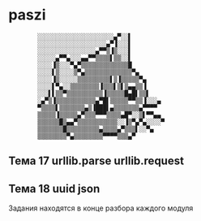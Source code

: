 # paszi

            ░░░░░░░░░░░░░░░░░░░░░▄▀░░▌
            ░░░░░░░░░░░░░░░░░░░▄▀▐░░░▌
            ░░░░░░░░░░░░░░░░▄▀▀▒▐▒░░░▌
            ░░░░░▄▀▀▄░░░▄▄▀▀▒▒▒▒▌▒▒░░▌
            ░░░░▐▒░░░▀▄▀▒▒▒▒▒▒▒▒▒▒▒▒▒█
            ░░░░▌▒░░░░▒▀▄▒▒▒▒▒▒▒▒▒▒▒▒▒▀▄
            ░░░░▐▒░░░░░▒▒▒▒▒▒▒▒▒▌▒▐▒▒▒▒▒▀▄
            ░░░░▌▀▄░░▒▒▒▒▒▒▒▒▐▒▒▒▌▒▌▒▄▄▒▒▐
            ░░░▌▌▒▒▀▒▒▒▒▒▒▒▒▒▒▐▒▒▒▒▒█▄█▌▒▒▌
            ░▄▀▒▐▒▒▒▒▒▒▒▒▒▒▒▄▀█▌▒▒▒▒▒▀▀▒▒▐░░░▄
            ▀▒▒▒▒▌▒▒▒▒▒▒▒▄▒▐███▌▄▒▒▒▒▒▒▒▄▀▀▀▀
            ▒▒▒▒▒▐▒▒▒▒▒▄▀▒▒▒▀▀▀▒▒▒▒▄█▀░░▒▌▀▀▄▄
            ▒▒▒▒▒▒█▒▄▄▀▒▒▒▒▒▒▒▒▒▒▒░░▐▒▀▄▀▄░░░░▀
            ▒▒▒▒▒▒▒█▒▒▒▒▒▒▒▒▒▄▒▒▒▒▄▀▒▒▒▌░░▀▄
            ▒▒▒▒▒▒▒▒▀▄▒▒▒▒▒▒▒▒▀▀▀▀▒▒▒▄▀
    
Тема 17       urllib.parse      urllib.request
----------------------------------------------
Тема 18       uuid              json
----------------------------------------------



Задания находятся в конце разбора каждого модуля
